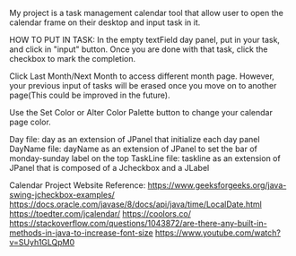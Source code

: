 My project is a task management calendar tool that allow user to open the calendar frame 
on their desktop and input task in it. 

HOW TO PUT IN TASK: 
In the empty textField day panel, put in your task, and click in "input" button. 
Once you are done with that task, click the checkbox to mark the completion.

Click Last Month/Next Month to access different month page. However, your previous input of tasks 
will be erased once you move on to another page(This could be improved in the future).

Use the Set Color or Alter Color Palette button to change your calendar page color. 

Day file: day as an extension of JPanel that initialize each day panel
DayName file: dayName as an extension of JPanel to set the bar of monday-sunday label on the top
TaskLine file: taskline as an extension of JPanel that is composed of a Jcheckbox and a JLabel

Calendar Project Website Reference:
https://www.geeksforgeeks.org/java-swing-jcheckbox-examples/
https://docs.oracle.com/javase/8/docs/api/java/time/LocalDate.html
https://toedter.com/jcalendar/
https://coolors.co/
https://stackoverflow.com/questions/1043872/are-there-any-built-in-methods-in-java-to-increase-font-size
https://www.youtube.com/watch?v=SUyh1GLQpM0
